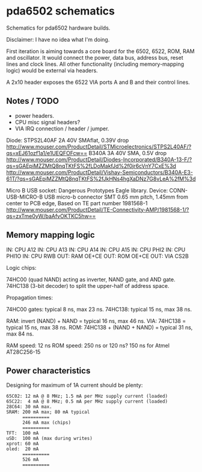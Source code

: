 pda6502 schematics
==================

Schematics for pda6502 hardware builds.

Disclaimer: I have no idea what I'm doing.

First iteration is aiming towards a core board for the 6502, 6522, ROM, RAM and
oscillator.  It would connect the power, data bus, address bus, reset lines and
clock lines.  All other functionality (including memory-mapping logic) would be
external via headers.

A 2x10 header exposes the 6522 VIA ports A and B and their control lines.

Notes / TODO
------------

* power headers.
* CPU misc signal headers?
* VIA IRQ connection / header / jumper.

Diode:
STPS2L40AF 2A 40V SMAflat, 0.39V drop
http://www.mouser.com/ProductDetail/STMicroelectronics/STPS2L40AF/?qs=xEJ61ozf1a1/e1UEQFOFcw==
B340A 3A 40V SMA, 0.5V drop
http://www.mouser.com/ProductDetail/Diodes-Incorporated/B340A-13-F/?qs=sGAEpiMZZMtQ8nqTKtFS%2fLDoMakfJd%2f0jr6cVnY7CxE%3d
http://www.mouser.com/ProductDetail/Vishay-Semiconductors/B340A-E3-61T/?qs=sGAEpiMZZMtQ8nqTKtFS%2fJkHNs4hgXaDNz7G8vLeA%2fM%3d

Micro B USB socket:
Dangerous Prototypes Eagle library.
Device: CONN-USB-MICRO-B
USB micro-b connector SMT 0.65 mm pitch, 1.45mm from center to PCB edge, Based on TE part number 1981568-1
http://www.mouser.com/ProductDetail/TE-Connectivity-AMP/1981568-1/?qs=zxTme0yW/baAfvOKTKC5hw==


Memory mapping logic
--------------------

IN:  CPU A12
IN:  CPU A13
IN:  CPU A14
IN:  CPU A15
IN:  CPU PHI2
IN:  CPU PHI1O
IN:  CPU RWB
OUT: RAM OE+CE
OUT: ROM OE+CE
OUT: VIA CS2B


Logic chips:

74HC00 (quad NAND) acting as inverter, NAND gate, and AND gate.
74HC138 (3-bit decoder) to split the upper-half of address space.

Propagation times:

74HC00 gates: typical 8 ns, max 23 ns.
74HC138: typical 15 ns, max 38 ns.

RAM: invert (NAND) + NAND = typical 16 ns, max 46 ns.
VIA: 74HC138 = typical 15 ns, max 38 ns.
ROM: 74HC138 + (NAND + NAND) = typical 31 ns, max 84 ns.

RAM speed: 12 ns
ROM speed: 250 ns or 120 ns? 150 ns for Atmel AT28C256-15




Power characteristics
---------------------

Designing for maximum of 1A current should be plenty:

[vreg]: http://www.mouser.com/Search/ProductDetail.aspx?R=MC7805CDTRKGvirtualkey58410000virtualkey863-MC7805CDTRKG

```
65C02: 12 mA @ 8 MHz; 1.5 mA per MHz supply current (loaded)
65C22:  4 mA @ 8 MHz; 0.5 mA per MHz supply current (loaded)
28C64: 30 mA max.
SRAM: 200 mA max; 80 mA typical
      ==========
      246 mA max (chips)
      ==========
TFT:  100 mA
uSD:  100 mA (max during writes)
xprot: 60 mA
oled:  20 mA
      ==========
      526 mA
      ==========
```
